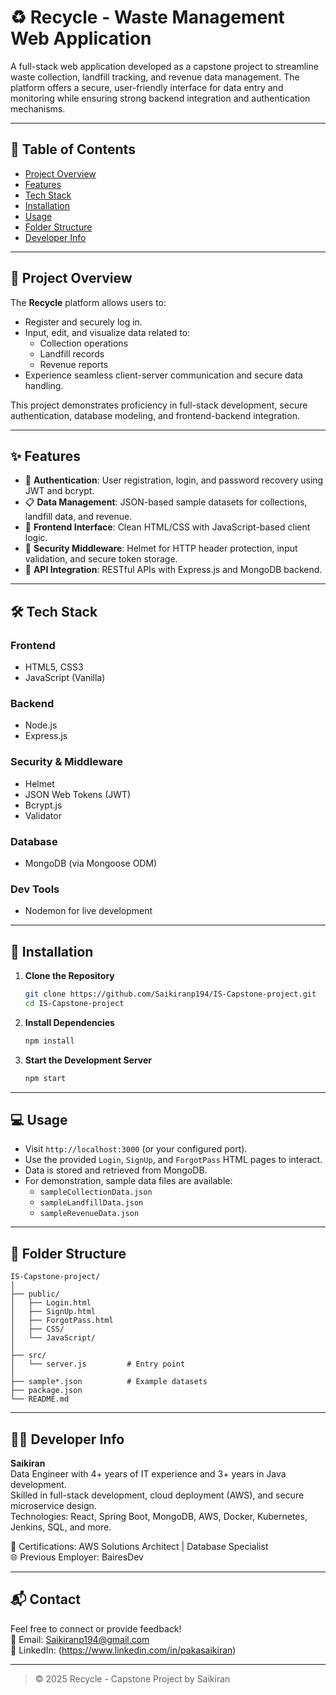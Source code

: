 # ♻️ Recycle - Waste Management Web Application

A full-stack web application developed as a capstone project to streamline waste collection, landfill tracking, and revenue data management. The platform offers a secure, user-friendly interface for data entry and monitoring while ensuring strong backend integration and authentication mechanisms.

---

## 📌 Table of Contents
- [Project Overview](#project-overview)
- [Features](#features)
- [Tech Stack](#tech-stack)
- [Installation](#installation)
- [Usage](#usage)
- [Folder Structure](#folder-structure)
- [Developer Info](#developer-info)

---

## 📖 Project Overview

The **Recycle** platform allows users to:
- Register and securely log in.
- Input, edit, and visualize data related to:
  - Collection operations
  - Landfill records
  - Revenue reports
- Experience seamless client-server communication and secure data handling.

This project demonstrates proficiency in full-stack development, secure authentication, database modeling, and frontend-backend integration.

---

## ✨ Features

- 🔐 **Authentication**: User registration, login, and password recovery using JWT and bcrypt.
- 📋 **Data Management**: JSON-based sample datasets for collections, landfill data, and revenue.
- 🎨 **Frontend Interface**: Clean HTML/CSS with JavaScript-based client logic.
- 🧠 **Security Middleware**: Helmet for HTTP header protection, input validation, and secure token storage.
- 🚀 **API Integration**: RESTful APIs with Express.js and MongoDB backend.

---

## 🛠 Tech Stack

### Frontend
- HTML5, CSS3
- JavaScript (Vanilla)

### Backend
- Node.js
- Express.js

### Security & Middleware
- Helmet
- JSON Web Tokens (JWT)
- Bcrypt.js
- Validator

### Database
- MongoDB (via Mongoose ODM)

### Dev Tools
- Nodemon for live development

---

## 🚀 Installation

1. **Clone the Repository**
   ```bash
   git clone https://github.com/Saikiranp194/IS-Capstone-project.git
   cd IS-Capstone-project
   ```

2. **Install Dependencies**
   ```bash
   npm install
   ```

3. **Start the Development Server**
   ```bash
   npm start
   ```

---

## 💻 Usage

- Visit `http://localhost:3000` (or your configured port).
- Use the provided `Login`, `SignUp`, and `ForgotPass` HTML pages to interact.
- Data is stored and retrieved from MongoDB.
- For demonstration, sample data files are available:
  - `sampleCollectionData.json`
  - `sampleLandfillData.json`
  - `sampleRevenueData.json`

---

## 📁 Folder Structure

```
IS-Capstone-project/
│
├── public/
│   ├── Login.html
│   ├── SignUp.html
│   ├── ForgotPass.html
│   ├── CSS/
│   └── JavaScript/
│
├── src/
│   └── server.js         # Entry point
│
├── sample*.json          # Example datasets
├── package.json
└── README.md
```

---

## 👨‍💻 Developer Info

**Saikiran**  
Data Engineer with 4+ years of IT experience and 3+ years in Java development.  
Skilled in full-stack development, cloud deployment (AWS), and secure microservice design.  
Technologies: React, Spring Boot, MongoDB, AWS, Docker, Kubernetes, Jenkins, SQL, and more.

📜 Certifications: AWS Solutions Architect | Database Specialist  
🌐 Previous Employer: BairesDev

---

## 📬 Contact

Feel free to connect or provide feedback!  
📧 Email: Saikiranp194@gmail.com  
🔗 LinkedIn: (https://www.linkedin.com/in/pakasaikiran)

---

> © 2025 Recycle - Capstone Project by Saikiran
